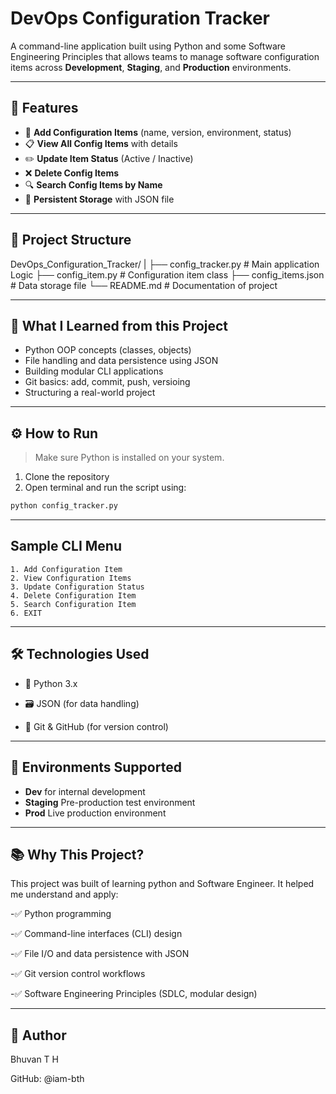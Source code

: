 # DevOps Configuration Tracker

A command-line application built using Python and some Software Engineering Principles that allows teams to manage software configuration items across **Development**, **Staging**, and **Production** environments.

---

## 🚀 Features

- 📌 **Add Configuration Items** (name, version, environment, status)
- 📋 **View All Config Items** with details
- ✏️ **Update Item Status** (Active / Inactive)
- ❌ **Delete Config Items**
- 🔍 **Search Config Items by Name**
- 💾 **Persistent Storage** with JSON file

---

## 📂 Project Structure

DevOps_Configuration_Tracker/
|
├── config_tracker.py # Main application Logic
├── config_item.py # Configuration item class
├── config_items.json # Data storage file
└── README.md # Documentation of project 

---

## 🧠 What I Learned from this Project

- Python OOP concepts (classes, objects)
- File handling and data persistence using JSON
- Building modular CLI applications
- Git basics: add, commit, push, versioing
- Structuring a real-world project

---

## ⚙️ How to Run

>Make sure Python is installed on your system.

1. Clone the repository
2. Open terminal and run the script using:

```bash
python config_tracker.py
```
---

## Sample CLI Menu
```
1. Add Configuration Item
2. View Configuration Items
3. Update Configuration Status
4. Delete Configuration Item
5. Search Configuration Item
6. EXIT
```
---

## 🛠 Technologies Used
- 🐍 Python 3.x

- 🗃️ JSON (for data handling)

- 🔧 Git & GitHub (for version control)

---

## 🧪 Environments Supported

- **Dev** for internal development
- **Staging** Pre-production test environment
- **Prod** Live production environment 

---

## 📚 Why This Project?
This project was built of learning python and Software Engineer.
It helped me understand and apply:

-✅ Python programming

-✅ Command-line interfaces (CLI) design

-✅ File I/O and data persistence with JSON

-✅ Git version control workflows

-✅ Software Engineering Principles (SDLC, modular design)

---

## 👤 Author
Bhuvan T H

GitHub: @iam-bth